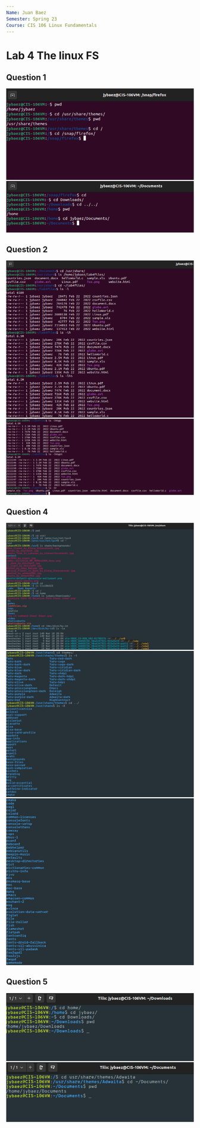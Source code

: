 ```yaml
---
Name: Juan Baez
Semester: Spring 23
Course: CIS 106 Linux Fundamentals
---
```


# Lab 4 The linux FS

## Question 1
![Q1](lab4.1.png)<br>
![Q1.2](lab4.1.2.png)<br>

## Question 2
![Q2.1](lab4.2.1.png)<br>
![Q2.2](lab4.2.2.png)<br>

## Question 4
![Q4.1](lab4.c4.1.png)<br>
![Q4.2](lab4.c4.2.png)<br>
![Q4.3](lab4.c4.3.png)<br>

## Question 5
![Q5.1](lab4.c5.1.png)<br>
![Q5.2](lab4.c5.2.png)<br>

